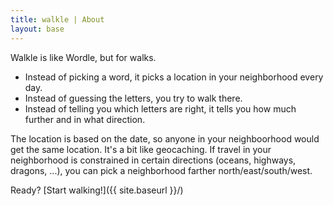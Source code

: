 ```yaml
---
title: walkle | About
layout: base
---
```


Walkle is like Wordle, but for walks.
- Instead of picking a word, it picks a location in your neighborhood every day.
- Instead of guessing the letters, you try to walk there.
- Instead of telling you which letters are right, it tells you how much further and in what direction.

The location is based on the date, so anyone in your neighboorhood would get the same location. It's a bit like geocaching.
If travel in your neighborhood is constrained in certain directions
(oceans, highways, dragons, ...), you can pick a neighborhood farther
north/east/south/west. 

Ready? [Start walking!]({{ site.baseurl }}/)